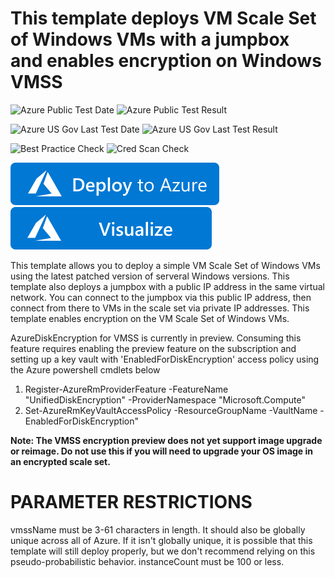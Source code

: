 # This template deploys VM Scale Set of Windows VMs with a jumpbox and enables encryption on Windows VMSS

![Azure Public Test Date](https://azurequickstartsservice.blob.core.windows.net/badges/201-encrypt-vmss-windows-jumpbox/PublicLastTestDate.svg)
![Azure Public Test Result](https://azurequickstartsservice.blob.core.windows.net/badges/201-encrypt-vmss-windows-jumpbox/PublicDeployment.svg)

![Azure US Gov Last Test Date](https://azurequickstartsservice.blob.core.windows.net/badges/201-encrypt-vmss-windows-jumpbox/FairfaxLastTestDate.svg)
![Azure US Gov Last Test Result](https://azurequickstartsservice.blob.core.windows.net/badges/201-encrypt-vmss-windows-jumpbox/FairfaxDeployment.svg)

![Best Practice Check](https://azurequickstartsservice.blob.core.windows.net/badges/201-encrypt-vmss-windows-jumpbox/BestPracticeResult.svg)
![Cred Scan Check](https://azurequickstartsservice.blob.core.windows.net/badges/201-encrypt-vmss-windows-jumpbox/CredScanResult.svg)

[![Deploy To Azure](https://raw.githubusercontent.com/Azure/azure-quickstart-templates/master/1-CONTRIBUTION-GUIDE/images/deploytoazure.svg?sanitize=true)]("https://portal.azure.com/#create/Microsoft.Template/uri/https%3A%2F%2Fraw.githubusercontent.com%2FAzure%2Fazure-quickstart-templates%2Fmaster%2F201-encrypt-vmss-windows-jumpbox%2Fazuredeploy.json")  [![Visualize](https://raw.githubusercontent.com/Azure/azure-quickstart-templates/master/1-CONTRIBUTION-GUIDE/images/visualizebutton.svg?sanitize=true)]("http://armviz.io/#/?load=https%3A%2F%2Fraw.githubusercontent.com%2FAzure%2Fazure-quickstart-templates%2Fmaster%2F201-encrypt-vmss-windows-jumpbox%2Fazuredeploy.json")

This template allows you to deploy a simple VM Scale Set of Windows VMs using the latest patched version of serveral Windows versions. This template also deploys a jumpbox with a public IP address in the same virtual network. You can connect to the jumpbox via this public IP address, then connect from there to VMs in the scale set via private IP addresses.
This template enables encryption on the VM Scale Set of Windows VMs.

AzureDiskEncryption for VMSS is currently in preview. Consuming this feature requires enabling the preview feature on the subscription and setting up a key vault with 'EnabledForDiskEncryption' access policy using the Azure powershell cmdlets below 
1. Register-AzureRmProviderFeature -FeatureName "UnifiedDiskEncryption" -ProviderNamespace "Microsoft.Compute"
2. Set-AzureRmKeyVaultAccessPolicy -ResourceGroupName <rgName> -VaultName <vaultName> -EnabledForDiskEncryption"

__Note: The VMSS encryption preview does not yet support image upgrade or reimage. Do not use this if you will need to upgrade your OS image in an encrypted scale set.__

PARAMETER RESTRICTIONS
======================

vmssName must be 3-61 characters in length. It should also be globally unique across all of Azure. If it isn't globally unique, it is possible that this template will still deploy properly, but we don't recommend relying on this pseudo-probabilistic behavior.
instanceCount must be 100 or less.


